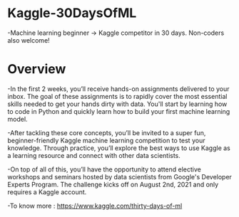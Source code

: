 # Kaggle-30DaysOfML


-Machine learning beginner → Kaggle competitor in 30 days. Non-coders also welcome!


# Overview
  
  -In the first 2 weeks, you’ll receive hands-on assignments delivered to your inbox. The goal of these assignments is to rapidly cover the most essential skills needed to get your hands dirty with data. You'll start by learning how to code in Python and quickly learn how to build your first machine learning model.

  -After tackling these core concepts, you’ll be invited to a super fun, beginner-friendly Kaggle machine learning competition to test your knowledge. Through practice, you’ll explore the best ways to use Kaggle as a learning resource and connect with other data scientists.

  -On top of all of this, you’ll have the opportunity to attend elective workshops and seminars hosted by data scientists from Google's Developer Experts Program. The challenge kicks off on August 2nd, 2021 and only requires a Kaggle account.

-To know more : https://www.kaggle.com/thirty-days-of-ml



